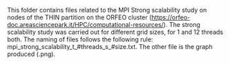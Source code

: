 This folder contains files related to the MPI Strong scalability study on nodes of the THIN partition on the ORFEO cluster (https://orfeo-doc.areasciencepark.it/HPC/computational-resources/). The strong scalability study was carried out for different grid sizes, for 1 and 12 threads both. The naming of files follows the following rule: mpi_strong_scalability_t_#threads_s_#size.txt. The other file is the graph produced (.png).
